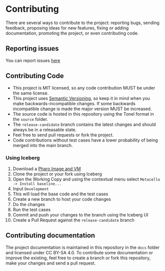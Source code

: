 # Contributing

There are several ways to contribute to the project: reporting bugs, sending
feedback, proposing ideas for new features, fixing or adding documentation,
promoting the project, or even contributing code.

## Reporting issues

You can report issues [here](https://github.com/AgusSalvidio/Sport-Cards-Autos/issues/new)

## Contributing Code

- This project is MIT licensed, so any code contribution MUST be under the same license.
- This project uses [Semantic Versioning](http://semver.org/), so keep it in
  mind when you make backwards-incompatible changes. If some backwards
  incompatible change is made the major version MUST be increased.
- The source code is hosted in this repository using the Tonel format in the
  `source` folder.
- The `release-candidate` branch contains the latest changes and should always
  be in a releasable state.
- Feel free to send pull requests or fork the project.
- Code contributions without test cases have a lower probability of being merged
  into the main branch.

### Using Iceberg

1. Download a [Pharo Image and VM](https://get.pharo.org/64)
2. Clone the project or your fork using Iceberg
3. Open the Working Copy and using the contextual menu select
  `Metacello -> Install baseline...`
4. Input `Development`
5. This will load the base code and the test cases
6. Create a new branch to host your code changes
7. Do the changes
8. Run the test cases
9. Commit and push your changes to the branch using the Iceberg UI
10. Create a Pull Request against the `release-candidate` branch

## Contributing documentation

The project documentation is maintained in this repository in the `docs` folder
and licensed under CC BY-SA 4.0. To contribute some documentation or improve the
existing, feel free to create a branch or fork this repository, make your
changes and send a pull request.
